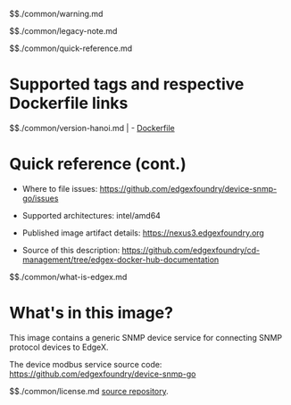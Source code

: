 $$./common/warning.md

$$./common/legacy-note.md

$$./common/quick-reference.md

# Supported tags and respective Dockerfile links

$$./common/version-hanoi.md |
        - [Dockerfile](https://github.com/edgexfoundry/device-snmp-go/blob/v1.3.0/Dockerfile)

# Quick reference (cont.)

- Where to file issues: https://github.com/edgexfoundry/device-snmp-go/issues

- Supported architectures: intel/amd64

- Published image artifact details: https://nexus3.edgexfoundry.org

- Source of this description: https://github.com/edgexfoundry/cd-management/tree/edgex-docker-hub-documentation

$$./common/what-is-edgex.md

# What's in this image?

This image contains a generic SNMP device service for connecting SNMP protocol devices to EdgeX.

The device modbus service source code: https://github.com/edgexfoundry/device-snmp-go

$$./common/license.md
[source repository](https://github.com/edgexfoundry/device-snmp-go/blob/v1.3.0/Attribution.txt).